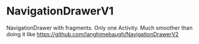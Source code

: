 # NavigationDrawerV1
NavigationDrawer with fragments.  Only one Activity.  Much smoother than doing it like https://github.com/langhimebaugh/NavigationDrawerV2
